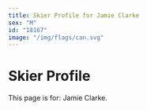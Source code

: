 ```yaml
---
title: Skier Profile for Jamie Clarke
sex: "M"
id: "18167"
image: "/img/flags/can.svg" 
---
```


# Skier Profile

This page is for: Jamie Clarke.
    